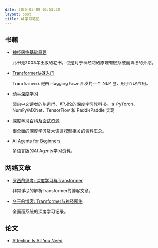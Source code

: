 ```yaml
---
date: 2025-05-09 09:53:20
layout: post
title: AI学习笔记
---
```


## 书藉

- [神经网络基础原理](https://web.kamihq.com/web/viewer.html?state=%7B%22ids%22%3A%5B%221vnZi2PIk6dmizKReDW641Fv858Fp8GkJ%22%5D%2C%22action%22%3A%22open%22%2C%22userId%22%3A%22112104022199371505206%22%7D&filename=%E7%A5%9E%E7%BB%8F%E7%BD%91%E7%BB%9C%E5%8E%9F%E7%90%86(%E5%8E%9F%E4%B9%A6%E7%AC%AC2%E7%89%88)%20(Simon%20Haykin)%20(Z-Library).pdf&kami_user_id=28157368)

  此书是2003年出版的老书，但是对于神经网的原理有很系统而详细的介绍。

- [Transformer快速入门](https://transformers.run/)

  Transformers 是由 Hugging Face 开发的一个 NLP 包，用于NLP应用。

- [动手深度学习](https://zh.d2l.ai/chapter_recurrent-neural-networks/sequence.html)

  面向中文读者的能运行、可讨论的深度学习教科书。含 PyTorch、NumPy/MXNet、TensorFlow 和 PaddlePaddle 实现

- [深度学习百科及面试资源](https://paddlepedia.readthedocs.io/en/latest/index.html)

  很全面的深度学习及大语言模型相关的资料汇总。

- [AI Agents for Beginners](https://github.com/microsoft/ai-agents-for-beginners/tree/main)

  多语言版的AI Agents学习资料。

## 网络文章

- [罗西的思考: 深度学习与Transformer](https://www.cnblogs.com/rossiXYZ/category/1626268.html)

  非常详尽的解析Transformer的博客文章。

- [冬于的博客: Transformer与神经网络](https://ifwind.github.io/)  

  全面而系统的深度学习记录。

## 论文

- [Attention Is All You Need ](https://web.kamihq.com/web/viewer.html?source=extension_redirect&redirect_type=url&file=file:///home/simon/Downloads/Attention%20Is%20All%20You%20Need%20%E4%B8%AD%E6%96%87%E7%BF%BB%E8%AF%91.pdf#file:///home/simon/Downloads/Attention%20Is%20All%20You%20Need%20%E4%B8%AD%E6%96%87%E7%BF%BB%E8%AF%91.pdf)

##
